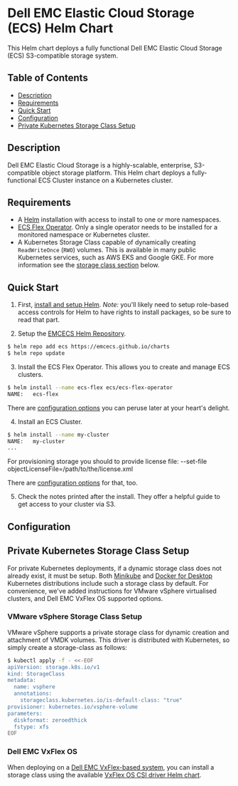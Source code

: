 # Dell EMC Elastic Cloud Storage (ECS) Helm Chart

This Helm chart deploys a fully functional Dell EMC Elastic Cloud Storage (ECS) S3-compatible storage system.

## Table of Contents
* [Description](#description)
* [Requirements](#requirements)
* [Quick Start](#quick-start)
* [Configuration](#configuration)
* [Private Kubernetes Storage Class Setup](#sc-setup)

## Description

Dell EMC Elastic Cloud Storage is a highly-scalable, enterprise, S3-compatible object storage platform. This Helm chart deploys a fully-functional ECS Cluster instance on a Kubernetes cluster.

## Requirements

* A [Helm](https://helm.sh) installation with access to install to one or more namespaces.
* [ECS Flex Operator](https://github.com/EMCECS/charts/tree/master/ecs-flex-operator). Only a single operator needs to be installed for a monitored namespace or Kubernetes cluster.
* A Kubernetes Storage Class capable of dynamically creating `ReadWriteOnce` (`RWO`) volumes. This is available in many public Kubernetes services, such as AWS EKS and Google GKE. For more information see the [storage class section](#sc-setup) below.

## Quick Start

1. First, [install and setup Helm](https://docs.helm.sh/using_helm/#quickstart).  *_Note:_* you'll likely need to setup role-based access controls for Helm to have rights to install packages, so be sure to read that part.

2. Setup the [EMCECS Helm Repository](https://github.com/EMCECS/charts).

```bash
$ helm repo add ecs https://emcecs.github.io/charts
$ helm repo update
```

3. Install the ECS Flex Operator. This allows you to create and manage ECS clusters.

```bash
$ helm install --name ecs-flex ecs/ecs-flex-operator
NAME:   ecs-flex
```

There are [configuration options](../ecs-flex-operator#configuration) you can peruse later at your heart's delight.

4. Install an ECS Cluster.

```bash
$ helm install --name my-cluster
NAME:   my-cluster
...
```

For provisioning storage you should to provide license file:
    --set-file objectLicenseFile=/path/to/the/license.xml

There are [configuration options](#configuration) for that, too.

5. Check the notes printed after the install. They offer a helpful guide to get access to your cluster via S3.

## Configuration



## <a name="sc-setup"></a>Private Kubernetes Storage Class Setup

For private Kubernetes deployments, if a dynamic storage class does not already exist, it must be setup. Both [Minikube](https://kubernetes.io/docs/setup/minikube/) and [Docker for Desktop](https://www.docker.com/products/docker-desktop) Kubernetes distributions include such a storage class by default. For convenience, we've added instructions for VMware vSphere virtualised clusters, and Dell EMC VxFlex OS supported options.

### VMware vSphere Storage Class Setup

VMware vSphere supports a private storage class for dynamic creation and attachment of VMDK volumes. This driver is distributed with Kubernetes, so simply create a storage-class as follows:

```bash
$ kubectl apply -f - <<-EOF
apiVersion: storage.k8s.io/v1
kind: StorageClass
metadata:
  name: vsphere
  annotations:
    storageclass.kubernetes.io/is-default-class: "true"
provisioner: kubernetes.io/vsphere-volume
parameters:
  diskformat: zeroedthick
  fstype: xfs
EOF
```

### Dell EMC VxFlex OS

When deploying on a [Dell EMC VxFlex-based system](https://www.dellemc.com/en-us/solutions/software-defined/vxflex-ready-nodes.htm), you can install a storage class using the available [VxFlex OS CSI driver Helm chart](https://github.com/VxFlex-OS/charts).
